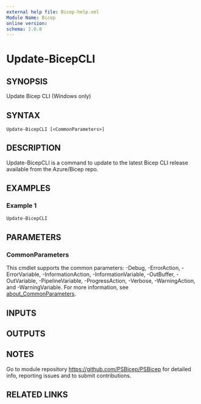 ```yaml
---
external help file: Bicep-help.xml
Module Name: Bicep
online version:
schema: 2.0.0
---
```


# Update-BicepCLI

## SYNOPSIS

Update Bicep CLI (Windows only)

## SYNTAX

```
Update-BicepCLI [<CommonParameters>]
```

## DESCRIPTION

Update-BicepCLI is a command to update to the latest Bicep CLI release available from the Azure/Bicep repo.

## EXAMPLES

### Example 1

```powershell
Update-BicepCLI
```

## PARAMETERS

### CommonParameters
This cmdlet supports the common parameters: -Debug, -ErrorAction, -ErrorVariable, -InformationAction, -InformationVariable, -OutBuffer, -OutVariable, -PipelineVariable, -ProgressAction, -Verbose, -WarningAction, and -WarningVariable. For more information, see [about_CommonParameters](http://go.microsoft.com/fwlink/?LinkID=113216).

## INPUTS

## OUTPUTS

## NOTES

Go to module repository <https://github.com/PSBicep/PSBicep> for detailed info, reporting issues and to submit contributions.

## RELATED LINKS
